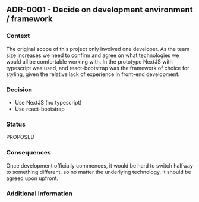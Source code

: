 ## ADR-0001 - Decide on development environment / framework

### Context

The original scope of this project only involved one developer. As the team size increases we need to confirm and agree on what technologies we would all be comfortable working with.
In the prototype NextJS with typescript was used, and react-bootstrap was the framework of choice for styling, given the relative lack of experience in front-end development.

### Decision

- Use NextJS (no typescript)
- Use react-bootstrap

### Status

PROPOSED

### Consequences

Once development officially commences, it would be hard to switch halfway to something different, so no matter the underlying technology, it should be agreed upon upfront.

### Additional Information

